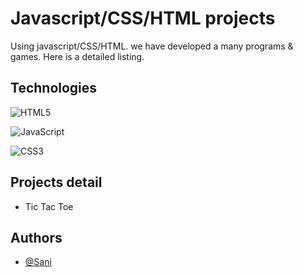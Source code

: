 
# Javascript/CSS/HTML projects

Using javascript/CSS/HTML. we have developed a many programs & games. Here is a detailed listing.





## Technologies

![HTML5](https://img.shields.io/badge/html5-%23E34F26.svg?style=for-the-badge&logo=html5&logoColor=white)

![JavaScript](https://img.shields.io/badge/javascript-%23323330.svg?style=for-the-badge&logo=javascript&logoColor=%23F7DF1E)

![CSS3](https://img.shields.io/badge/css3-%231572B6.svg?style=for-the-badge&logo=css3&logoColor=white)

## Projects detail

- Tic Tac Toe


## Authors

- [@Sani](https://www.linkedin.com/in/delickate)

